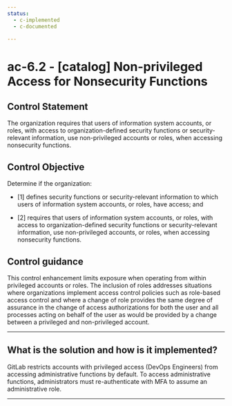 ```yaml
---
status:
  - c-implemented
  - c-documented

---
```


# ac-6.2 - \[catalog\] Non-privileged Access for Nonsecurity Functions

## Control Statement

The organization requires that users of information system accounts, or roles, with access to organization-defined security functions or security-relevant information, use non-privileged accounts or roles, when accessing nonsecurity functions.

## Control Objective

Determine if the organization:

- \[1\] defines security functions or security-relevant information to which users of information system accounts, or roles, have access; and

- \[2\] requires that users of information system accounts, or roles, with access to organization-defined security functions or security-relevant information, use non-privileged accounts, or roles, when accessing nonsecurity functions.

## Control guidance

This control enhancement limits exposure when operating from within privileged accounts or roles. The inclusion of roles addresses situations where organizations implement access control policies such as role-based access control and where a change of role provides the same degree of assurance in the change of access authorizations for both the user and all processes acting on behalf of the user as would be provided by a change between a privileged and non-privileged account.

______________________________________________________________________

## What is the solution and how is it implemented?

GitLab restricts accounts with privileged access (DevOps Engineers) from accessing administrative functions by default. To access administrative functions, administrators must re-authenticate with MFA to assume an administrative role.

______________________________________________________________________

